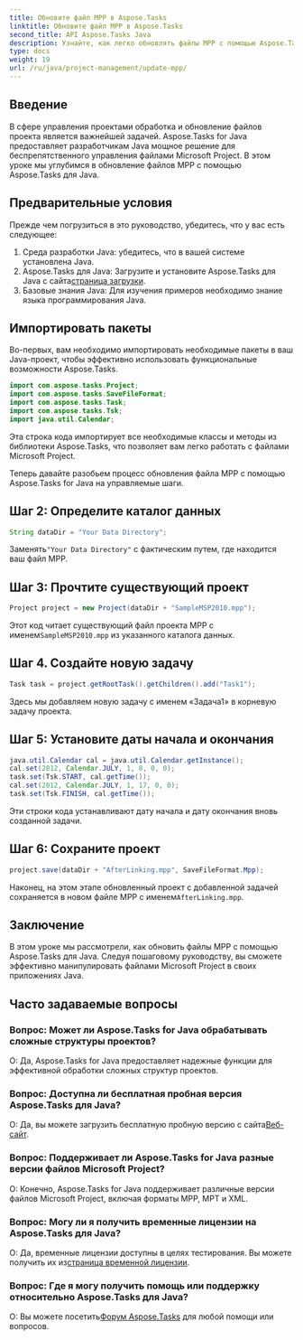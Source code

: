 ```yaml
---
title: Обновите файл MPP в Aspose.Tasks
linktitle: Обновите файл MPP в Aspose.Tasks
second_title: API Aspose.Tasks Java
description: Узнайте, как легко обновлять файлы MPP с помощью Aspose.Tasks для Java. Следуйте нашему пошаговому руководству для эффективного манипулирования файлами проекта.
type: docs
weight: 19
url: /ru/java/project-management/update-mpp/
---
```

## Введение
В сфере управления проектами обработка и обновление файлов проекта является важнейшей задачей. Aspose.Tasks for Java предоставляет разработчикам Java мощное решение для беспрепятственного управления файлами Microsoft Project. В этом уроке мы углубимся в обновление файлов MPP с помощью Aspose.Tasks для Java.
## Предварительные условия
Прежде чем погрузиться в это руководство, убедитесь, что у вас есть следующее:
1. Среда разработки Java: убедитесь, что в вашей системе установлена Java.
2.  Aspose.Tasks для Java: Загрузите и установите Aspose.Tasks для Java с сайта[страница загрузки](https://releases.aspose.com/tasks/java/).
3. Базовые знания Java: Для изучения примеров необходимо знание языка программирования Java.

## Импортировать пакеты
Во-первых, вам необходимо импортировать необходимые пакеты в ваш Java-проект, чтобы эффективно использовать функциональные возможности Aspose.Tasks.

```java
import com.aspose.tasks.Project;
import com.aspose.tasks.SaveFileFormat;
import com.aspose.tasks.Task;
import com.aspose.tasks.Tsk;
import java.util.Calendar;
```
Эта строка кода импортирует все необходимые классы и методы из библиотеки Aspose.Tasks, что позволяет вам легко работать с файлами Microsoft Project.

Теперь давайте разобьем процесс обновления файла MPP с помощью Aspose.Tasks for Java на управляемые шаги.
## Шаг 2: Определите каталог данных
```java
String dataDir = "Your Data Directory";
```
 Заменять`"Your Data Directory"` с фактическим путем, где находится ваш файл MPP.
## Шаг 3: Прочтите существующий проект
```java
Project project = new Project(dataDir + "SampleMSP2010.mpp");
```
 Этот код читает существующий файл проекта MPP с именем`SampleMSP2010.mpp` из указанного каталога данных.
## Шаг 4. Создайте новую задачу
```java
Task task = project.getRootTask().getChildren().add("Task1");
```
Здесь мы добавляем новую задачу с именем «Задача1» в корневую задачу проекта.
## Шаг 5: Установите даты начала и окончания
```java
java.util.Calendar cal = java.util.Calendar.getInstance();
cal.set(2012, Calendar.JULY, 1, 8, 0, 0);
task.set(Tsk.START, cal.getTime());
cal.set(2012, Calendar.JULY, 1, 17, 0, 0);
task.set(Tsk.FINISH, cal.getTime());
```
Эти строки кода устанавливают дату начала и дату окончания вновь созданной задачи.
## Шаг 6: Сохраните проект
```java
project.save(dataDir + "AfterLinking.mpp", SaveFileFormat.Mpp);
```
 Наконец, на этом этапе обновленный проект с добавленной задачей сохраняется в новом файле MPP с именем`AfterLinking.mpp`.

## Заключение
В этом уроке мы рассмотрели, как обновить файлы MPP с помощью Aspose.Tasks для Java. Следуя пошаговому руководству, вы сможете эффективно манипулировать файлами Microsoft Project в своих приложениях Java.
## Часто задаваемые вопросы
### Вопрос: Может ли Aspose.Tasks for Java обрабатывать сложные структуры проектов?
О: Да, Aspose.Tasks for Java предоставляет надежные функции для эффективной обработки сложных структур проектов.
### Вопрос: Доступна ли бесплатная пробная версия Aspose.Tasks для Java?
 О: Да, вы можете загрузить бесплатную пробную версию с сайта[Веб-сайт](https://releases.aspose.com/).
### Вопрос: Поддерживает ли Aspose.Tasks for Java разные версии файлов Microsoft Project?
О: Конечно, Aspose.Tasks for Java поддерживает различные версии файлов Microsoft Project, включая форматы MPP, MPT и XML.
### Вопрос: Могу ли я получить временные лицензии на Aspose.Tasks для Java?
 О: Да, временные лицензии доступны в целях тестирования. Вы можете получить их из[страница временной лицензии](https://purchase.aspose.com/temporary-license/).
### Вопрос: Где я могу получить помощь или поддержку относительно Aspose.Tasks для Java?
 О: Вы можете посетить[Форум Aspose.Tasks](https://forum.aspose.com/c/tasks/15) для любой помощи или вопросов.